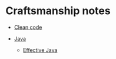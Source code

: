 # Craftsmanship notes

- [Clean code](https://github.com/adrG2/software-craftsman-notebook/tree/main/clean-code)

- [Java](https://github.com/adrG2/software-craftsman-notebook/tree/main/java)

  - [Effective Java](https://github.com/adrG2/software-craftsman-notebook/tree/main/java/_effective-java-book)
